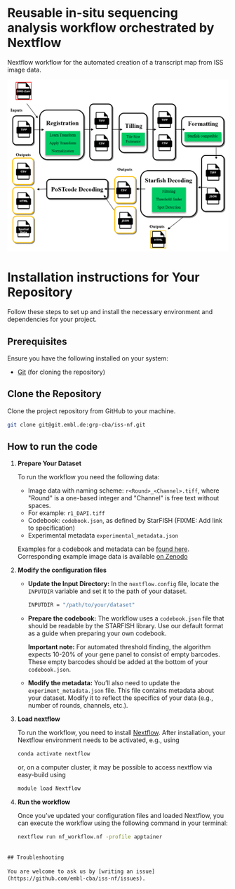 # Reusable in-situ sequencing analysis workflow orchestrated by Nextflow

Nextflow workflow for the automated creation of a transcript map from ISS image data.

![Nextflow workflow diagram](workflow_diagram.PNG)

# Installation instructions for Your Repository

Follow these steps to set up and install the necessary environment and dependencies for your project.

## Prerequisites

Ensure you have the following installed on your system:
- [Git](https://git-scm.com/) (for cloning the repository)

## Clone the Repository

Clone the project repository from GitHub to your machine.
	
```bash
git clone git@git.embl.de:grp-cba/iss-nf.git
```

## How to run the code

1. **Prepare Your Dataset**

   To run the workflow you need the following data:
   - Image data with naming scheme: `r<Round>_<Channel>.tiff`, where "Round" is a one-based integer and "Channel" is free text without spaces.
    - For example: `r1_DAPI.tiff`
   - Codebook: `codebook.json`, as defined by StarFISH (FIXME: Add link to specification)
   - Experimental metadata `experimental_metadata.json`

   Examples for a codebook and metadata can be [found here](examples/mouse_brain). Corresponding example image data is available [on Zenodo](https://zenodo.org/records/14884160)

2. **Modify the configuration files**

   - **Update the Input Directory:**
     In the `nextflow.config` file, locate the `INPUTDIR` variable and set it to the path of your dataset.
     ```bash
     INPUTDIR = "/path/to/your/dataset"
     ```
   
   - **Prepare the codebook:**
     The workflow uses a `codebook.json` file that should be readable by the STARFISH library. Use our default format as a guide when preparing your own codebook.
     
     **Important note:** For automated threshold finding, the algorithm expects 10-20% of your gene panel to consist of empty barcodes. These empty barcodes should be added at the bottom of your `codebook.json`.

   - **Modify the metadata:**
     You’ll also need to update the `experiment_metadata.json` file. This file contains metadata about your dataset. Modify it to reflect the specifics of your data (e.g., number of rounds, channels, etc.).

3. **Load nextflow**

   To run the workflow, you need to install [Nextflow](https://www.nextflow.io/docs/latest/install.html).
   After installation, your Nextflow environment needs to be activated, e.g., using 
   ```bash
   conda activate nextflow
   ```
   or, on a computer cluster, it may be possible to access nextflow via easy-build using 
   ```bash
   module load Nextflow
   ```

4. **Run the workflow**

	Once you’ve updated your configuration files and loaded Nextflow, you can execute the workflow using the following command in your terminal:
	```bash
	nextflow run nf_workflow.nf -profile apptainer 
  ```

## Troubleshooting

You are welcome to ask us by [writing an issue](https://github.com/embl-cba/iss-nf/issues).